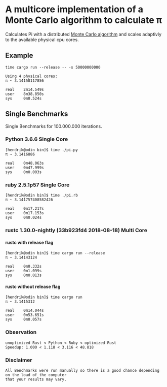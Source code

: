 # A multicore implementation of a Monte Carlo algorithm to calculate π

Calculates Pi with a distributed [Monte Carlo algorithm](https://en.wikipedia.org/wiki/Monte_Carlo_algorithm) and scales adaptivly to the available physical cpu cores.

## Example

`time cargo run --release -- -s 50000000000`
```
Using 4 physical cores:
π ~ 3.14158117856

real    2m14.549s
user    8m38.850s
sys     0m0.524s
```

## Single Benchmarks

Single Benchmarks for 100.000.000 iterations.

### Python 3.6.6 Single Core

    [hendrik@odin bin]$ time ./pi.py
    π ~ 3.1416886

    real    0m48.063s
    user    0m47.999s
    sys     0m0.003s

### ruby 2.5.1p57 Single Core

    [hendrik@odin bin]$ time ./pi.rb
    π ~ 3.141757408582426

    real    0m17.217s
    user    0m17.153s
    sys     0m0.024s

### rustc 1.30.0-nightly (33b923fd4 2018-08-18) Multi Core

#### rustc with release flag

    [hendrik@odin bin]$ time cargo run --release
    π ~ 3.14143124

    real    0m0.332s
    user    0m1.099s
    sys     0m0.013s

#### rustc without release flag

    [hendrik@odin bin]$ time cargo run
    π ~ 3.1415312

    real    0m14.044s
    user    0m53.651s
    sys     0m0.057s

### Observation

    unoptimized Rust < Python < Ruby < optimized Rust
    Speedup: 1.000 < 1.118 < 3.116 < 48.818

### Disclaimer

    All Benchmarks were run manually so there is a good chance depending on the load of the computer 
    that your results may vary.
